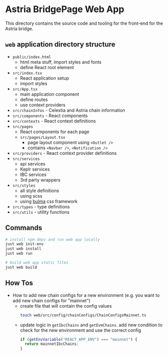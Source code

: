 # Astria BridgePage Web App

This directory contains the source code and tooling for the front-end for
the Astria bridge.

## `web` application directory structure

* `public/index.html`
  * html meta stuff, import styles and fonts
  * define React root element
* `src/index.tsx`
  * React application setup
  * import styles
* `src/App.tsx`
  * main application component
  * define routes
  * use context providers
* `src/chainInfos` - Celestia and Astria chain information
* `src/components` - React components
* `src/contexts` - React context definitions
* `src/pages`
  * React components for each page
  * `src/pages/Layout.tsx`
    * page layout component using `<Outlet />`
    * contains `<Navbar />`, `<Notification />`
* `src/providers` - React context provider definitions
* `src/services`
  * api services
  * Keplr services
  * IBC services
  * 3rd party wrappers
* `src/styles`
  * all style definitions
  * using scss
  * using [bulma](https://bulma.io/documentation/) css framework
* `src/types` - type definitions
* `src/utils` - utility functions

## Commands

```bash
# install npm deps and run web app locally
just web init-env
just web install
just web run

# build web app static files
just web build
```

## How Tos

* How to add new chain configs for a new environment (e.g. you want to add new
  chain configs for "mainnet")
  * create file that will contain the config values
    ```sh
    touch web/src/config/chainConfigs/ChainConfigsMainnet.ts
    ```
  * update logic in `getIbcChains` and `getEvmChains`. add new condition to
    check for the new environment and use the correct config
    ```typescript
    if (getEnvVariable("REACT_APP_ENV") === "mainnet") {
      return mainnetIbcChains;
    }
    ```

